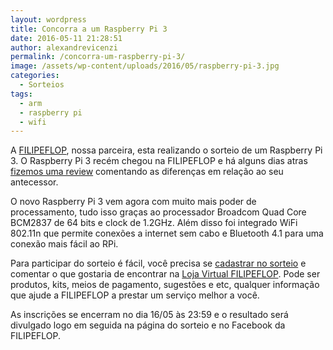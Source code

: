 ```yaml
---
layout: wordpress
title: Concorra a um Raspberry Pi 3
date: 2016-05-11 21:28:51
author: alexandrevicenzi
permalink: /concorra-um-raspberry-pi-3/
image: /assets/wp-content/uploads/2016/05/raspberry-pi-3.jpg
categories:
  - Sorteios
tags:
  - arm
  - raspberry pi
  - wifi
---
```


A <a href="http://www.filipeflop.com/?utm_source=Blog&amp;utm_medium=Banner&amp;utm_campaign=ButecoOpenSource" target="_blank">FILIPEFLOP</a>, nossa parceira, esta realizando o sorteio de um Raspberry Pi 3. O Raspberry Pi 3 recém chegou na FILIPEFLOP e há alguns dias atras <a href="/review-raspberry-pi-3/" target="_blank">fizemos uma review</a> comentando as diferenças em relação ao seu antecessor.

O novo Raspberry Pi 3 vem agora com muito mais poder de processamento, tudo isso graças ao processador Broadcom Quad Core BCM2837 de 64 bits e clock de 1.2GHz. Além disso foi integrado WiFi 802.11n que permite conexões a internet sem cabo e Bluetooth 4.1 para uma conexão mais fácil ao RPi.
<!--more-->
Para participar do sorteio é fácil, você precisa se <a href="http://blog.filipeflop.com/embarcados/sorteio-novo-raspberry-pi-3.html/?utm_source=Blog&amp;utm_medium=Banner&amp;utm_campaign=ButecoOpenSource" target="_blank">cadastrar no sorteio</a> e comentar o que gostaria de encontrar na <a href="http://www.filipeflop.com/?utm_source=Blog&amp;utm_medium=Banner&amp;utm_campaign=ButecoOpenSource" target="_blank">Loja Virtual FILIPEFLOP</a>. Pode ser produtos, kits, meios de pagamento, sugestões e etc, qualquer informação que ajude a FILIPEFLOP a prestar um serviço melhor a você.

As inscrições se encerram no dia 16/05 às 23:59 e o resultado será divulgado logo em seguida na página do sorteio e no Facebook da FILIPEFLOP.